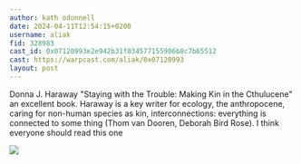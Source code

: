 ```yaml
---
author: kath odonnell
date: 2024-04-11T12:54:15+0200
username: aliak
fid: 328983
cast_id: 0x07120993e2e942b31f034577155906b8c7b65512
cast: https://warpcast.com/aliak/0x07120993
layout: post
---
```

Donna J. Haraway "Staying with the Trouble: Making Kin in the Cthulucene"  an excellent book. Haraway is a key writer for ecology, the anthropocene, caring for non-human species as kin, interconnections: everything is connected to some thing (Thom van Dooren, Deborah Bird Rose). I think everyone should read this one  

![](https://imagedelivery.net/BXluQx4ige9GuW0Ia56BHw/8000a995-be94-41b6-4470-08b6621eae00/original)